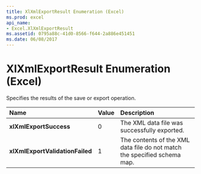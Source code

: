 ```yaml
---
title: XlXmlExportResult Enumeration (Excel)
ms.prod: excel
api_name:
- Excel.XlXmlExportResult
ms.assetid: 0795a88c-41d0-8566-f644-2a886e451451
ms.date: 06/08/2017
---
```



# XlXmlExportResult Enumeration (Excel)

Specifies the results of the save or export operation.



|Name|Value|Description|
|:-----|:-----|:-----|
| **xlXmlExportSuccess**|0|The XML data file was successfully exported.|
| **xlXmlExportValidationFailed**|1|The contents of the XML data file do not match the specified schema map.|

